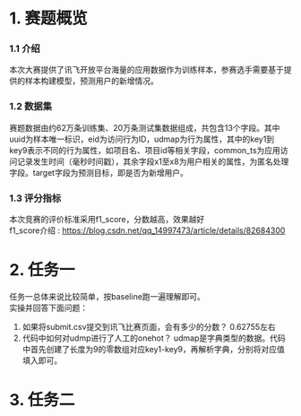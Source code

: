 # 1. 赛题概览
### 1.1 介绍
本次大赛提供了讯飞开放平台海量的应用数据作为训练样本，参赛选手需要基于提供的样本构建模型，预测用户的新增情况。

### 1.2 数据集
赛题数据由约62万条训练集、20万条测试集数据组成，共包含13个字段。其中uuid为样本唯一标识，eid为访问行为ID，udmap为行为属性，其中的key1到key9表示不同的行为属性，如项目名、项目id等相关字段，common_ts为应用访问记录发生时间（毫秒时间戳），其余字段x1至x8为用户相关的属性，为匿名处理字段。target字段为预测目标，即是否为新增用户。

### 1.3 评分指标
本次竞赛的评价标准采用f1_score，分数越高，效果越好<br>
f1_score介绍 : https://blog.csdn.net/qq_14997473/article/details/82684300

# 2. 任务一
任务一总体来说比较简单，按baseline跑一遍理解即可。<br>
实操并回答下面问题：
1. 如果将submit.csv提交到讯飞比赛页面，会有多少的分数？
   0.62755左右
3. 代码中如何对udmp进行了人工的onehot？
   udmap是字典类型的数据。代码中首先创建了长度为9的零数组对应key1-key9，再解析字典，分别将对应值填入即可。
# 3. 任务二
















